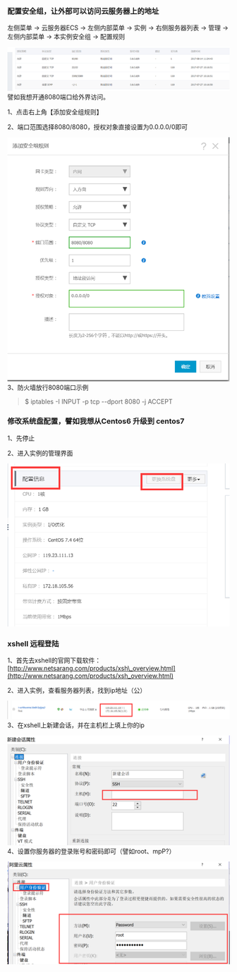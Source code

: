 ### 配置安全组，让外部可以访问云服务器上的地址

左侧菜单 -&gt; 云服务器ECS -&gt; 左侧内部菜单 -&gt; 实例 -&gt; 右侧服务器列表 -&gt; 管理 -&gt; 左侧内部菜单 -&gt; 本实例安全组 -&gt; 配置规则

![](/assets/1import.png)譬如我想开通8080端口给外界访问。

1、点击右上角【添加安全组规则】

2、端口范围选择8080/8080，授权对象直接设置为0.0.0.0/0即可

![](/assets/65464import.png)3、防火墙放行8080端口示例

> $ iptables -I INPUT -p tcp --dport 8080 -j ACCEPT



### 修改系统盘配置，譬如我想从Centos6 升级到 centos7

1、先停止

2、进入实例的管理界面

![](/assets/2import.png)

### xshell 远程登陆

1、首先去xshell的官网下载软件：[http://www.netsarang.com/products/xsh\_overview.html](http://www.netsarang.com/products/xsh_overview.html)

2、进入实例，查看服务器列表，找到ip地址（公）

![](/assets/3import.png)3、在xshell上新建会话，并在主机栏上填上你的ip

![](/assets/4import.png)4、设置你服务器的登录账号和密码即可（譬如root、mpP?）

![](/assets/5import.png)


